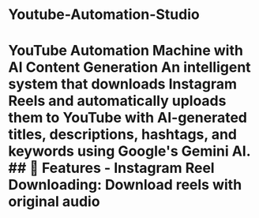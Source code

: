 # Youtube-Automation-Studio
# YouTube Automation Machine with AI Content Generation  An intelligent system that downloads Instagram Reels and automatically uploads them to YouTube with AI-generated titles, descriptions, hashtags, and keywords using Google's Gemini AI.  ## 🌟 Features  - **Instagram Reel Downloading**: Download reels with original audio 
